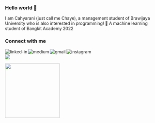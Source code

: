 ### Hello world 👋
I am Cahyarani (just call me Chaye), a management student of Brawijaya University who is also interested in programming!
🌱 A machine learning student of Bangkit Academy 2022

### Connect with me
[<img align="left" alt="linked-in" src="https://img.shields.io/badge/linkedin-%230077B5.svg?&style=for-the-badge&logo=linkedin&logoColor=white" />](www.linkedin.com/in/cahyaraniah)
[<img align="left" alt="medium" src="https://img.shields.io/badge/medium-%2312100E.svg?&style=for-the-badge&logo=medium&logoColor=white" />](https://dzakiyyahrosyadi.medium.com/)
[<img align="left" alt="gmail" src="https://img.shields.io/badge/Gmail-D14836?style=for-the-badge&logo=gmail&logoColor=white" />](mailto:cahyaraniah@gmail.com)
[<img align="left" alt="instagram" src="https://img.shields.io/badge/Instagram-E4405F?style=for-the-badge&logo=instagram&logoColor=white" />](https://instagram.com/cahyaraniah)
<br>
![](https://komarev.com/ghpvc/?username=dzaarsyd&color=ff69b4)
<br>
<p align="left">
<a href="https://github.com/cahyaraniah">
  <img height="180em" src="https://github-readme-stats-eight-theta.vercel.app/api?username=cahyaraniah&show_icons=true&theme=algolia&include_all_commits=true&count_private=true"/>
</a>
</p>
